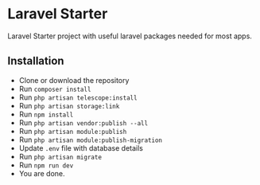 # Laravel Starter

Laravel Starter project with useful laravel packages needed for most apps.

## Installation ##

- Clone or download the repository
- Run `composer install`
- Run `php artisan telescope:install`
- Run `php artisan storage:link`
- Run `npm install`
- Run `php artisan vendor:publish --all`
- Run `php artisan module:publish`
- Run `php artisan module:publish-migration`
- Update `.env` file with database details
- Run `php artisan migrate`
- Run `npm run dev`
- You are done.
